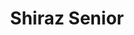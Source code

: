 ---
title: Shiraz Senior
phone: (408) 928-2750
website: http://www.roemcorp.com/projects/shiraz-senior-housing/
management: FPI Management Inc.
location: "San Jose"
tags: []
---
